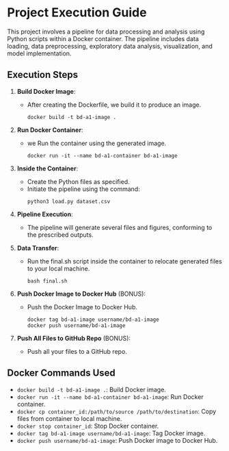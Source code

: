 # Project Execution Guide

This project involves a pipeline for data processing and analysis using Python scripts within a Docker container. The pipeline includes data loading, data preprocessing, exploratory data analysis, visualization, and model implementation.

## Execution Steps

1. **Build Docker Image**: 
   - After creating the Dockerfile, we build it to produce an image.
     ```
     docker build -t bd-a1-image .
     ```

2. **Run Docker Container**: 
   - we Run the container using the generated image.
     ```
     docker run -it --name bd-a1-container bd-a1-image
     ```

3. **Inside the Container**:
   - Create the Python files as specified.
   - Initiate the pipeline using the command:
     ```
     python3 load.py dataset.csv
     ```

4. **Pipeline Execution**:
   - The pipeline will generate several files and figures, conforming to the prescribed outputs.

5. **Data Transfer**:
   - Run the final.sh script inside the container to relocate generated files to your local machine.
     ```
     bash final.sh
     ```

6. **Push Docker Image to Docker Hub** (BONUS):
   - Push the Docker Image to Docker Hub.
     ```
     docker tag bd-a1-image username/bd-a1-image
     docker push username/bd-a1-image
     ```

7. **Push All Files to GitHub Repo** (BONUS):
   - Push all your files to a GitHub repo.

## Docker Commands Used

- `docker build -t bd-a1-image .`: Build Docker image.
- `docker run -it --name bd-a1-container bd-a1-image`: Run Docker container.
- `docker cp container_id:/path/to/source /path/to/destination`: Copy files from container to local machine.
- `docker stop container_id`: Stop Docker container.
- `docker tag bd-a1-image username/bd-a1-image`: Tag Docker image.
- `docker push username/bd-a1-image`: Push Docker image to Docker Hub.

